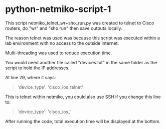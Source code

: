# python-netmiko-script-1
This script netmiko_telnet_wr+sho_run.py was created to telnet to Cisco routers, do "wr" and "sho run" then save outputs locally.

The reason telnet was used was because this script was executed within a lab environment with no access to the outside internet.

Multi-threading was used to reduce execution time.

You would need another file called "devices.txt" in the same folder as the script to hold the IP addresses.

At line 29, where it says:
> 'device_type': 'cisco_ios_telnet'

This is telnet within netmiko, you could also use SSH if you change this line to:
> 'device_type': 'cisco_ios_'

After running the code, total execution time will be displayed at the bottom.
